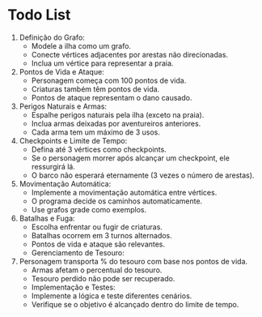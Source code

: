 # Todo List

1. Definição do Grafo:
    - Modele a ilha como um grafo.
    - Conecte vértices adjacentes por arestas não direcionadas.
    - Inclua um vértice para representar a praia.
1. Pontos de Vida e Ataque:
    - Personagem começa com 100 pontos de vida.
    - Criaturas também têm pontos de vida.
    - Pontos de ataque representam o dano causado.
1. Perigos Naturais e Armas:
    - Espalhe perigos naturais pela ilha (exceto na praia).
    - Inclua armas deixadas por aventureiros anteriores.
    - Cada arma tem um máximo de 3 usos.
1. Checkpoints e Limite de Tempo:
    - Defina até 3 vértices como checkpoints.
    - Se o personagem morrer após alcançar um checkpoint, ele ressurgirá lá.
    - O barco não esperará eternamente (3 vezes o número de arestas).
1. Movimentação Automática:
    - Implemente a movimentação automática entre vértices.
    - O programa decide os caminhos automaticamente.
    - Use grafos grade como exemplos.
1. Batalhas e Fuga:
    - Escolha enfrentar ou fugir de criaturas.
    - Batalhas ocorrem em 3 turnos alternados.
    - Pontos de vida e ataque são relevantes.
    - Gerenciamento de Tesouro:
1. Personagem transporta % do tesouro com base nos pontos de vida.
    - Armas afetam o percentual do tesouro.
    - Tesouro perdido não pode ser recuperado.
    - Implementação e Testes:
    - Implemente a lógica e teste diferentes cenários.
    - Verifique se o objetivo é alcançado dentro do limite de tempo.
